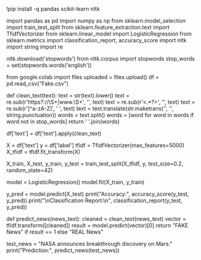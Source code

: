!pip install -q pandas scikit-learn nltk

import pandas as pd
import numpy as np
from sklearn.model_selection import train_test_split
from sklearn.feature_extraction.text import TfidfVectorizer
from sklearn.linear_model import LogisticRegression
from sklearn.metrics import classification_report, accuracy_score
import nltk
import string
import re

nltk.download('stopwords')
from nltk.corpus import stopwords
stop_words = set(stopwords.words('english'))

from google.colab import files
uploaded = files.upload()
df = pd.read_csv("Fake.csv")

def clean_text(text):
    text = str(text).lower()
    text = re.sub(r'https?://\S+|www\.\S+', '', text)
    text = re.sub(r'<.*?>', '', text)
    text = re.sub(r'[^a-zA-Z]', ' ', text)
    text = text.translate(str.maketrans('', '', string.punctuation))
    words = text.split()
    words = [word for word in words if word not in stop_words]
    return ' '.join(words)

df['text'] = df['text'].apply(clean_text)

X = df['text']
y = df['label']
tfidf = TfidfVectorizer(max_features=5000)
X_tfidf = tfidf.fit_transform(X)

X_train, X_test, y_train, y_test = train_test_split(X_tfidf, y, test_size=0.2, random_state=42)

model = LogisticRegression()
model.fit(X_train, y_train)

y_pred = model.predict(X_test)
print("Accuracy:", accuracy_score(y_test, y_pred))
print("\nClassification Report:\n", classification_report(y_test, y_pred))

def predict_news(news_text):
    cleaned = clean_text(news_text)
    vector = tfidf.transform([cleaned])
    result = model.predict(vector)[0]
    return "FAKE News" if result == 1 else "REAL News"

test_news = "NASA announces breakthrough discovery on Mars."
print("Prediction:", predict_news(test_news))
